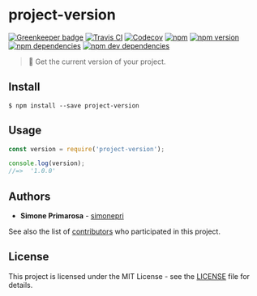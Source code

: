 # project-version

[![Greenkeeper badge](https://badges.greenkeeper.io/simonepri/project-version.svg)](https://greenkeeper.io/)
[![Travis CI](https://travis-ci.org/simonepri/project-version.svg?branch=master)](https://travis-ci.org/simonepri/project-version) [![Codecov](https://img.shields.io/codecov/c/github/simonepri/project-version/master.svg)](https://codecov.io/gh/simonepri/project-version) [![npm](https://img.shields.io/npm/dm/project-version.svg)](https://www.npmjs.com/package/project-version) [![npm version](https://img.shields.io/npm/v/project-version.svg)](https://www.npmjs.com/package/project-version) [![npm dependencies](https://david-dm.org/simonepri/project-version.svg)](https://david-dm.org/simonepri/project-version) [![npm dev dependencies](https://david-dm.org/simonepri/project-version/dev-status.svg)](https://david-dm.org/simonepri/project-version#info=devDependencies)
> 👀 Get the current version of your project.

## Install

```
$ npm install --save project-version
```

## Usage
```js
const version = require('project-version');

console.log(version);
//=>  '1.0.0'
```

## Authors
* **Simone Primarosa** - [simonepri](https://github.com/simonepri)

See also the list of [contributors](https://github.com/simonepri/project-version/contributors) who participated in this project.

## License
This project is licensed under the MIT License - see the [LICENSE](LICENSE) file for details.
